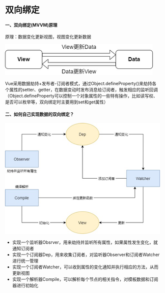 # 双向绑定

#### **一、双向绑定(MVVM)原理**

原理：数据变化更新视图，视图变化更新数据

![MVVM](<../.gitbook/assets/MVVM (1).jpg>)

Vue采用数据劫持+发布者-订阅者模式，通过Object.defineProperty()来劫持各个属性的setter、getter，在数据变动时发布消息给订阅者，触发相应的监听回调（Object.defineProperty可以控制一个对象属性的一些特有操作，比如读写权、是否可以枚举等，双向绑定时主要用到set和get属性）

#### **二、如何自己实现数据的双向绑定？**

![](../.gitbook/assets/双向绑定.jpg)

* 实现一个监听器Obsrver，用来劫持并监听所有属性，如果属性发生变化，就通知订阅者
* 实现一个订阅器Dep，用来收集订阅者，对监听器Observer和订阅者Watcher进行统一管理
* 实现一个订阅者Watcher，可以收到属性的变化通知并执行相应的方法，从而更新视图
* 实现一个解析器Compile，可以解析每个节点的相关指令，对模板数据和订阅器进行初始化

